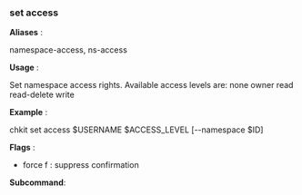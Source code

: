 
### set access

**Aliases**   :

namespace-access, ns-access

**Usage**     :

Set namespace access rights.
Available access levels are:
  none
  owner
  read
  read-delete
  write

**Example**   :

chkit set access $USERNAME $ACCESS_LEVEL [--namespace $ID]

**Flags**     :

  + force f : suppress confirmation
  

**Subcommand**:

  

